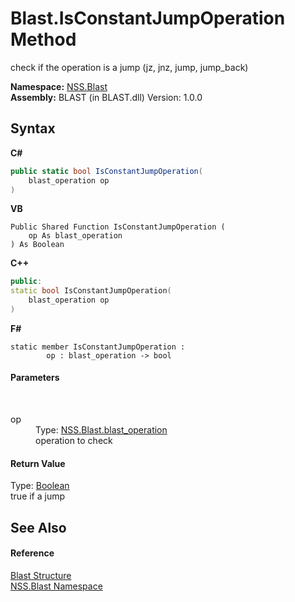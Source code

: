 # Blast.IsConstantJumpOperation Method 
 

check if the operation is a jump (jz, jnz, jump, jump_back)

**Namespace:**&nbsp;<a href="88b55311-4a89-0894-e27a-e157e443c7f7">NSS.Blast</a><br />**Assembly:**&nbsp;BLAST (in BLAST.dll) Version: 1.0.0

## Syntax

**C#**<br />
``` C#
public static bool IsConstantJumpOperation(
	blast_operation op
)
```

**VB**<br />
``` VB
Public Shared Function IsConstantJumpOperation ( 
	op As blast_operation
) As Boolean
```

**C++**<br />
``` C++
public:
static bool IsConstantJumpOperation(
	blast_operation op
)
```

**F#**<br />
``` F#
static member IsConstantJumpOperation : 
        op : blast_operation -> bool 

```


#### Parameters
&nbsp;<dl><dt>op</dt><dd>Type: <a href="545d7548-930f-7c02-0adc-5220144448d3">NSS.Blast.blast_operation</a><br />operation to check</dd></dl>

#### Return Value
Type: <a href="https://docs.microsoft.com/dotnet/api/system.boolean" target="_blank" rel="noopener noreferrer">Boolean</a><br />true if a jump

## See Also


#### Reference
<a href="efe93ce5-baaf-ed42-b038-35b4ff074233">Blast Structure</a><br /><a href="88b55311-4a89-0894-e27a-e157e443c7f7">NSS.Blast Namespace</a><br />